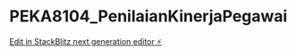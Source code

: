 # PEKA8104_PenilaianKinerjaPegawai

[Edit in StackBlitz next generation editor ⚡️](https://stackblitz.com/~/github.com/igolohh/PEKA8104_PenilaianKinerjaPegawai)